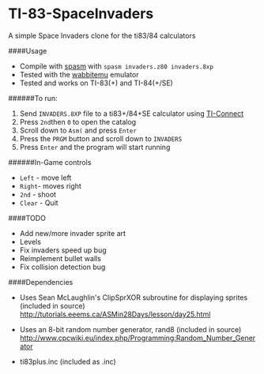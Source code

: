 # TI-83-SpaceInvaders
A simple Space Invaders clone for the ti83/84 calculators

####Usage

* Compile with [spasm](https://wabbit.codeplex.com/) with `spasm invaders.z80 invaders.8xp`
* Tested with the [wabbitemu](https://wabbit.codeplex.com/) emulator
* Tested and works on TI-83(+) and TI-84(+/SE)

######To run: 
1. Send `INVADERS.8XP` file to a ti83+/84+SE calculator using [TI-Connect](http://education.ti.com/en/us/products/computer_software/connectivity-software/ti-connect-software/tabs/overview)
2. Press `2nd`then `0` to open the catalog
3. Scroll down to `Asm(` and press `Enter`
4. Press the `PRGM` button and scroll down to `INVADERS`
5. Press `Enter` and the program will start running

######In-Game controls
* `Left` - move left
* `Right`- moves right
* `2nd` - shoot
* `Clear` - Quit

####TODO

* Add new/more invader sprite art
* Levels
* Fix invaders speed up bug
* Reimplement bullet walls
* Fix collision detection bug

####Dependencies

* Uses Sean McLaughlin's ClipSprXOR subroutine for displaying sprites (included in source)
http://tutorials.eeems.ca/ASMin28Days/lesson/day25.html

* Uses an 8-bit random number generator, rand8 (included in source)
http://www.cpcwiki.eu/index.php/Programming:Random_Number_Generator 

* ti83plus.inc (included as .inc)
